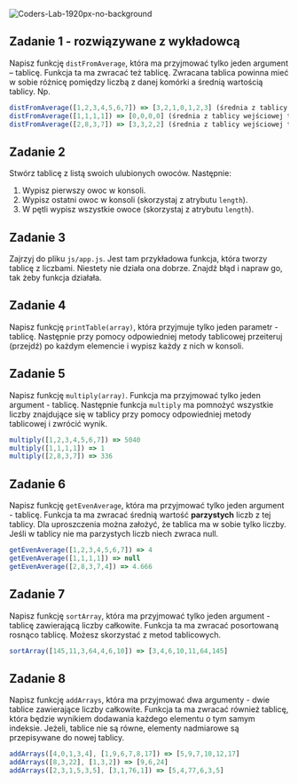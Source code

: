 ![Coders-Lab-1920px-no-background](https://user-images.githubusercontent.com/152855/73064373-5ed69780-3ea1-11ea-8a71-3d370a5e7dd8.png)


## Zadanie 1 - rozwiązywane z wykładowcą

Napisz funkcję ```distFromAverage```, która ma przyjmować tylko jeden argument &ndash; tablicę. Funkcja ta ma zwracać też tablicę. Zwracana tablica powinna mieć w sobie różnicę pomiędzy liczbą z danej komórki a średnią wartością tablicy.
Np.

```JavaScript
distFromAverage([1,2,3,4,5,6,7]) => [3,2,1,0,1,2,3] (średnia z tablicy wejściowej to 4)
distFromAverage([1,1,1,1]) => [0,0,0,0] (średnia z tablicy wejściowej to 1)
distFromAverage([2,8,3,7]) => [3,3,2,2] (średnia z tablicy wejściowej to 5)
```


## Zadanie 2

Stwórz tablicę z listą swoich ulubionych owoców. Następnie:

1. Wypisz pierwszy owoc w konsoli.
1. Wypisz ostatni owoc w konsoli (skorzystaj z atrybutu ```length```).
1. W pętli wypisz wszystkie owoce (skorzystaj z atrybutu ```length```).


## Zadanie 3

Zajrzyj do pliku `js/app.js`. Jest tam przykładowa funkcja, która tworzy tablicę z liczbami. Niestety nie działa ona dobrze. Znajdź błąd i napraw go, tak żeby funkcja działała.


## Zadanie 4

Napisz funkcję ```printTable(array)```, która przyjmuje tylko jeden parametr - tablicę. Następnie przy pomocy odpowiedniej metody tablicowej przeiteruj (przejdź) po każdym elemencie i wypisz każdy z nich w konsoli.


## Zadanie 5

Napisz funkcję ```multiply(array)```. Funkcja ma przyjmować tylko jeden argument - tablicę. Następnie funkcja ```multiply``` ma pomnożyć wszystkie liczby znajdujące się w tablicy przy pomocy odpowiedniej metody tablicowej i zwrócić wynik.

```JavaScript
multiply([1,2,3,4,5,6,7]) => 5040
multiply([1,1,1,1]) => 1
multiply([2,8,3,7]) => 336
```


## Zadanie 6

Napisz funkcję ```getEvenAverage```, która ma przyjmować tylko jeden argument - tablicę. Funkcja ta ma zwracać średnią wartość **parzystych** liczb z tej tablicy. Dla uproszczenia można założyć, że tablica ma w sobie tylko liczby. Jeśli w tablicy nie ma parzystych liczb niech zwraca null.

```JavaScript
getEvenAverage([1,2,3,4,5,6,7]) => 4
getEvenAverage([1,1,1,1]) => null
getEvenAverage([2,8,3,7,4]) => 4.666
```


## Zadanie 7

Napisz funkcję ```sortArray```, która ma przyjmować tylko jeden argument - tablicę zawierającą  liczby całkowite. Funkcja ta ma zwracać posortowaną rosnąco tablicę. Możesz skorzystać z metod tablicowych.

```JavaScript
sortArray([145,11,3,64,4,6,10]) => [3,4,6,10,11,64,145]
```


## Zadanie 8

Napisz funkcję ```addArrays```, która ma przyjmować dwa argumenty - dwie tablice  zawierające  liczby całkowite. Funkcja ta ma zwracać również tablicę, która będzie wynikiem dodawania każdego elementu o tym samym indeksie. Jeżeli, tablice nie są równe, elementy nadmiarowe są przepisywane do nowej tablicy.

```JavaScript
addArrays([4,0,1,3,4], [1,9,6,7,8,17]) => [5,9,7,10,12,17]
addArrays([8,3,22], [1,3,2]) => [9,6,24]
addArrays([2,3,1,5,3,5], [3,1,76,1]) => [5,4,77,6,3,5]
```

